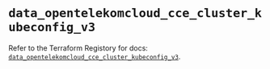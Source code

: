 # `data_opentelekomcloud_cce_cluster_kubeconfig_v3`

Refer to the Terraform Registory for docs: [`data_opentelekomcloud_cce_cluster_kubeconfig_v3`](https://registry.terraform.io/providers/opentelekomcloud/opentelekomcloud/1.34.3/docs/data-sources/cce_cluster_kubeconfig_v3).
